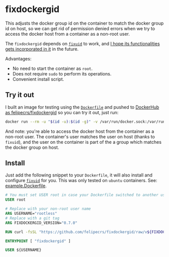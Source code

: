 # fixdockergid

This adjusts the docker group id on the container to match the docker group id on host, so we can get rid of permission denied errors when we try to access the docker host from a container as a non-root user.

The `fixdockergid` depends on [`fixuid`](https://github.com/boxboat/fixuid) to work, and [I hope its functionalities gets incorporated in it](https://github.com/boxboat/fixuid/issues/29) in the future.

Advantages:

- No need to start the container as `root`.
- Does not require `sudo` to perform its operations.
- Convenient install script.

## Try it out

I built an image for testing using the [`Dockerfile`](./Dockerfile) and pushed to [DockerHub as felipecrs/fixdockergid](https://hub.docker.com/r/felipecrs/fixdockergid) so you can try it out, just run:

```bash
docker run --rm -u "$(id -u):$(id -g)" -v /var/run/docker.sock:/var/run/docker.sock felipecrs/fixdockergid docker run hello-world
```

And note: you're able to access the docker host from the container as a non-root user. The container's user matches the user on host (thanks to `fixuid`), and the user on the container is part of the a group which matches the docker group on host.

## Install

Just add the following snippet to your `Dockerfile`, it will also install and configure [`fixuid`](https://github.com/boxboat/fixuid) for you. This was only tested on `ubuntu` containers. See: [example.Dockerfile](./example.Dockerfile).

```Dockerfile
# You must set USER root in case your Dockerfile switched to another user before
USER root

# Replace with your non-root user name
ARG USERNAME="rootless"
# Replace with a git tag
ARG FIXDOCKERGID_VERSION="0.7.0"

RUN curl -fsSL "https://github.com/felipecrs/fixdockergid/raw/v${FIXDOCKERGID_VERSION}/install.sh" | sh -

ENTRYPOINT [ "fixdockergid" ]

USER ${USERNAME}
```

